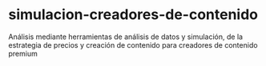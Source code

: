 # simulacion-creadores-de-contenido
Análisis mediante herramientas de análisis de datos y simulación, de la estrategia de precios y creación de contenido para creadores de contenido premium
